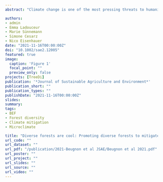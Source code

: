 ```yaml
---
abstract: "Climate change is one of the most pressing threats to humanity, inducing a global increase in temperatures and more frequent extreme climatic events. Considering this, global reforestation initiatives are proposed to capture carbon and mitigate climate change. Global restoration and reforestation programs and their targets have inspired both unparalleled enthusiasm worldwide and intense scientific criticism and debate regarding their feasibility and implementation. We agree that global reforestation forecasting and efforts require a nuanced discussion and approach. In that vein, we would like to emphasize the potential of increasing existing forest diversity to enhance climate change mitigation by increasing aboveground and belowground carbon storage. Moreover, we argue that focusing on planting diverse forests in reforestation efforts can help to reduce climate change effects on ecosystems: first, by increasing resistance and resilience to extreme climatic events, and second, by buffering microclimatic conditions in natural and urban areas. Diversifying forests plantations and reforestation projects may not always be feasible and cannot solve the climate crisis by itself. However, we highlight that a focus on diverse forests could maximize the benefits of reforestation programs by promoting sustainable land management."

authors:
- admin
- Emma Ladouceur
- Marie Sünnemann
- Simone Cesarz 
- Nico Eisenhauer 
date: "2021-11-16T00:00:00Z"
doi: "10.1002/sae2.12005"
featured: true
image:
  caption: 'Figure 1'
  focal_point: ""
  preview_only: false
projects: [TreeDi]
publication: '*Journal of Sustainable Agriculture and Environment*'
publication_short: ""
publication_types: ""
publishDate: "2021-11-16T00:00:00Z"
slides: 
summary: 
tags:
- BEF
- Forest diversity
- Climate mitigation
- Microclimate

title: "Diverse forests are cool: Promoting diverse forests to mitigate carbon emissions and climate change"
url_code: ""
url_dataset: ""
url_pdf: "/publication/2021-Beugnon et al JSAE/Beugnon et al 2021.pdf"
url_poster: ""
url_project: ""
url_slides: ""
url_source: ""
url_video: ""
---
```

